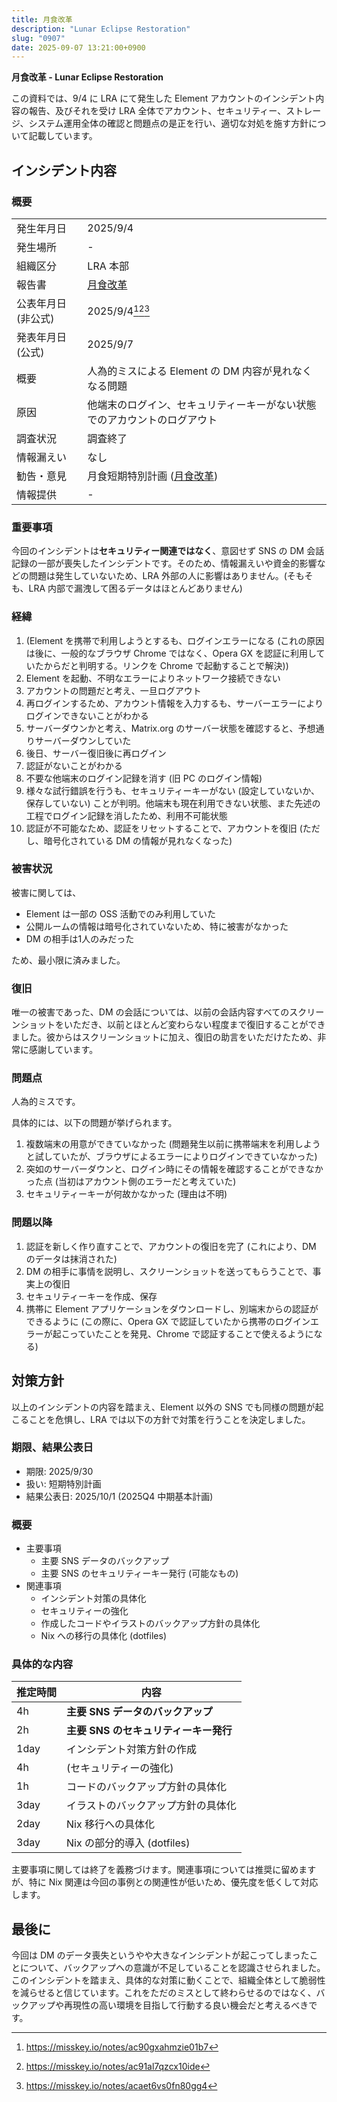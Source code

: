 ```yaml
---
title: 月食改革
description: "Lunar Eclipse Restoration"
slug: "0907"
date: 2025-09-07 13:21:00+0900
---
```


**月食改革 - Lunar Eclipse Restoration**

<!-- 9/7から9/8の夜にかけて、日本の一部地域で月食が見れるということから命名 -->

この資料では、9/4 に LRA にて発生した Element アカウントのインシデント内容の報告、及びそれを受け LRA 全体でアカウント、セキュリティー、ストレージ、システム運用全体の確認と問題点の是正を行い、適切な対処を施す方針について記載しています。

## インシデント内容

### 概要

|  |  |
| -- | -- |
| 発生年月日 | 2025/9/4 |
| 発生場所 | - |
| 組織区分 | LRA 本部 |
| 報告書 | [月食改革](20250907-element-incident.md) |
| 公表年月日 (非公式) | 2025/9/4[^mi1][^mi2][^mi3] |
| 発表年月日 (公式) | 2025/9/7 |
| 概要 | 人為的ミスによる Element の DM 内容が見れなくなる問題 |
| 原因 | 他端末のログイン、セキュリティーキーがない状態でのアカウントのログアウト |
| 調査状況 | 調査終了 |
| 情報漏えい | なし |
| 勧告・意見 | 月食短期特別計画 ([月食改革](20250907-element-incident.md)) |
| 情報提供 | - |

[^mi1]: <https://misskey.io/notes/ac90gxahmzie01b7>
[^mi2]: <https://misskey.io/notes/ac91al7qzcx10ide>
[^mi3]: <https://misskey.io/notes/acaet6vs0fn80gg4>

### 重要事項

今回のインシデントは**セキュリティー関連ではなく**、意図せず SNS の DM 会話記録の一部が喪失したインシデントです。そのため、情報漏えいや資金的影響などの問題は発生していないため、LRA 外部の人に影響はありません。(そもそも、LRA 内部で漏洩して困るデータはほとんどありません)

### 経緯

1. (Element を携帯で利用しようとするも、ログインエラーになる (これの原因は後に、一般的なブラウザ Chrome ではなく、Opera GX を認証に利用していたからだと判明する。リンクを Chrome で起動することで解決))
1. Element を起動、不明なエラーによりネットワーク接続できない
1. アカウントの問題だと考え、一旦ログアウト
1. 再ログインするため、アカウント情報を入力するも、サーバーエラーによりログインできないことがわかる
1. サーバーダウンかと考え、Matrix.org のサーバー状態を確認すると、予想通りサーバーダウンしていた
1. 後日、サーバー復旧後に再ログイン
1. 認証がないことがわかる
1. 不要な他端末のログイン記録を消す (旧 PC のログイン情報)
1. 様々な試行錯誤を行うも、セキュリティーキーがない (設定していないか、保存していない) ことが判明。他端末も現在利用できない状態、また先述の工程でログイン記録を消したため、利用不可能状態
1. 認証が不可能なため、認証をリセットすることで、アカウントを復旧 (ただし、暗号化されている DM の情報が見れなくなった)

### 被害状況

被害に関しては、

- Element は一部の OSS 活動でのみ利用していた
- 公開ルームの情報は暗号化されていないため、特に被害がなかった
- DM の相手は1人のみだった

ため、最小限に済みました。

### 復旧

唯一の被害であった、DM の会話については、以前の会話内容すべてのスクリーンショットをいただき、以前とほとんど変わらない程度まで復旧することができました。彼からはスクリーンショットに加え、復旧の助言をいただけたため、非常に感謝しています。

### 問題点

人為的ミスです。

具体的には、以下の問題が挙げられます。

1. 複数端末の用意ができていなかった (問題発生以前に携帯端末を利用しようと試していたが、ブラウザによるエラーによりログインできていなかった)
1. 突如のサーバーダウンと、ログイン時にその情報を確認することができなかった点 (当初はアカウント側のエラーだと考えていた)
1. セキュリティーキーが何故かなかった (理由は不明)

### 問題以降

1. 認証を新しく作り直すことで、アカウントの復旧を完了 (これにより、DM のデータは抹消された)
1. DM の相手に事情を説明し、スクリーンショットを送ってもらうことで、事実上の復旧
1. セキュリティーキーを作成、保存
1. 携帯に Element アプリケーションをダウンロードし、別端末からの認証ができるように (この際に、Opera GX で認証していたから携帯のログインエラーが起こっていたことを発見、Chrome で認証することで使えるようになる)

## 対策方針

以上のインシデントの内容を踏まえ、Element 以外の SNS でも同様の問題が起こることを危惧し、LRA では以下の方針で対策を行うことを決定しました。

### 期限、結果公表日

- 期限: 2025/9/30
- 扱い: 短期特別計画
- 結果公表日: 2025/10/1 (2025Q4 中期基本計画)

### 概要

- 主要事項
  - 主要 SNS データのバックアップ
  - 主要 SNS のセキュリティーキー発行 (可能なもの)
- 関連事項
  - インシデント対策の具体化
  - セキュリティーの強化
  - 作成したコードやイラストのバックアップ方針の具体化
  - Nix への移行の具体化 (dotfiles)

### 具体的な内容

| 推定時間 | 内容 |
| -- | -- |
| 4h | **主要 SNS データのバックアップ** |
| 2h | **主要 SNS のセキュリティーキー発行** |
| 1day | インシデント対策方針の作成 |
| 4h | (セキュリティーの強化) |
| 1h | コードのバックアップ方針の具体化 |
| 3day | イラストのバックアップ方針の具体化 |
| 2day | Nix 移行への具体化 |
| 3day | Nix の部分的導入 (dotfiles) |

主要事項に関しては終了を義務づけます。関連事項については推奨に留めますが、特に Nix 関連は今回の事例との関連性が低いため、優先度を低くして対応します。

## 最後に

今回は DM のデータ喪失というやや大きなインシデントが起こってしまったことについて、バックアップへの意識が不足していることを認識させられました。このインシデントを踏まえ、具体的な対策に動くことで、組織全体として脆弱性を減らせると信じています。これをただのミスとして終わらせるのではなく、バックアップや再現性の高い環境を目指して行動する良い機会だと考えるべきです。
